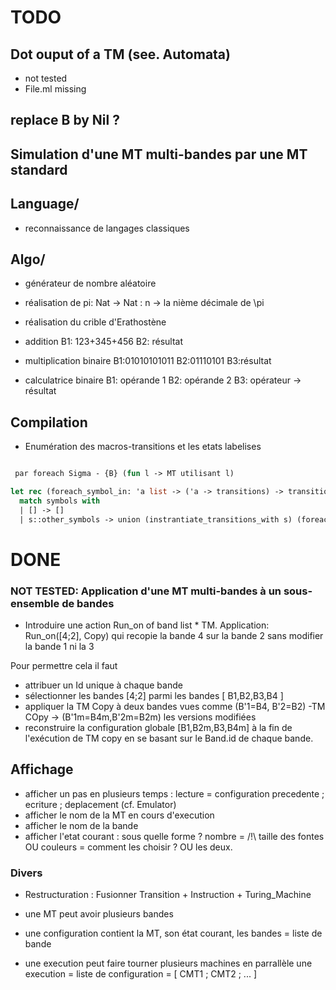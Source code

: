TODO
====

## Dot ouput of a TM (see. Automata)
  - not tested
  - File.ml missing 

## replace B by Nil ?

## Simulation d'une MT multi-bandes par une MT standard

## Language/

- reconnaissance de langages classiques

## Algo/

- générateur de nombre aléatoire

- réalisation de pi: Nat -> Nat : n -> la nième décimale de \pi
  
- réalisation du crible d'Erathostène

- addition
  B1: 123+345+456
  B2: résultat

- multiplication binaire
  B1:01010101011
  B2:01110101
  B3:résultat

- calculatrice binaire
  B1: opérande 1
  B2: opérande 2
  B3: opérateur -> résultat

## Compilation 

- Enumération des macros-transitions et les etats labelises 

```Ocaml

 par foreach Sigma - {B} (fun l -> MT utilisant l)

let rec (foreach_symbol_in: 'a list -> ('a -> transitions) -> transitions) = fun symbols instrantiate_transitions_with ->
  match symbols with
  | [] -> []
  | s::other_symbols -> union (instrantiate_transitions_with s) (foreach_symbol_in other_symbols instrantiate_transitions_with)
```


DONE
====

### NOT TESTED: Application d'une MT multi-bandes à un sous-ensemble de bandes

- Introduire une action Run_on of band list * TM.
  Application: Run_on([4;2], Copy) qui recopie la bande 4 sur la bande 2 sans modifier la bande 1 ni la 3

Pour permettre cela il faut 
- attribuer un Id unique à chaque bande
- sélectionner les bandes [4;2] parmi les bandes [ B1,B2,B3,B4 ]
- appliquer la TM Copy à deux bandes vues comme (B'1=B4, B'2=B2) -TM COpy -> (B'1m=B4m,B'2m=B2m)  les versions modifiées
- reconstruire la configuration globale [B1,B2m,B3,B4m] à la fin de l'exécution de TM copy en se basant sur le Band.id de chaque bande.


## Affichage

- afficher un pas en plusieurs temps : lecture = configuration precedente ; ecriture ; deplacement (cf. Emulator)
- afficher le nom de la MT en cours d'execution
- afficher le nom de la bande
- afficher l'etat courant : sous quelle forme ? nombre = /!\ taille des fontes OU couleurs = comment les choisir ? OU les deux.


### Divers

- Restructuration : Fusionner Transition + Instruction + Turing_Machine

- une MT peut avoir plusieurs bandes

- une configuration contient la MT, son état courant, les bandes = liste de bande

- une execution peut faire tourner plusieurs machines en parrallèle
  une execution = liste de configuration = [ CMT1 ; CMT2 ; ... ]
